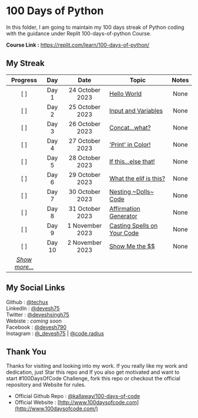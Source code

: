 # 100 Days of Python

In this folder, I am going to maintain my 100 days streak of Python coding with the guidance under Replit 100-days-of-python Course. <br>

**Course Link :** https://replit.com/learn/100-days-of-python/

## My Streak
|Progress|Day| Date|Topic| Notes |
|:-:|:-:|:-:|-|:-:|
|[ ] | Day 1 | 24 October 2023 | [Hello World]() | None|
|[ ] | Day 2 | 25 October 2023 | [Input and Variables]() | None|
|[ ] | Day 3 | 26 October 2023 | [Concat...what?]() | None|
|[ ] | Day 4 | 27 October 2023 | ['Print' in Color!]() | None|
|[ ] | Day 5 | 28 October 2023 | [If this...else that!]() | None|
|[ ] | Day 6 | 29 October 2023 | [What the elif is this?]() | None|
|[ ] | Day 7 | 30 October 2023 | [Nesting ~Dolls~ Code]() | None|
|[ ] | Day 8 | 31 October 2023 | [Affirmation Generator]() | None|
|[ ] | Day 9 | 1 November 2023 | [Casting Spells on Your Code]() | None|
|[ ] | Day 10 | 2 November 2023 | [Show Me the $$]() | None|
|*[Show more...]()*|


## My Social Links
Github : [@techux](https://github.com/TechUX) <br>
LinkedIn : [@devesh75](https://www.linkedin.com/in/devesh75/) <br>
Twitter : [@deveshsingh75](https://twitter.com/deveshsingh75) <br>
Webiste : _coming soon_ <br>
Facebook : [@devesh790](https://fb.me/devesh790) <br>
Instagram : [@_devesh75](https://instagram.com/_devesh75) | [@code.radius](https://instagram.com/code.radius)


## Thank You
Thanks for visiting and looking into my work. If you really like my work and dedication, just Star this repo and If you also get motivated and want to start #100DaysOfCode Challenge, fork this repo or checkout the official repository and Website for rules.

- Official Github Repo : [@kallaway/100-days-of-code](https://github.com/kallaway/100-days-of-code)
- Official Website : [http://www.100daysofcode.com](http://www.100daysofcode.com/)